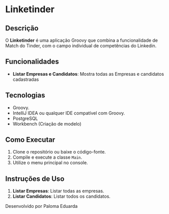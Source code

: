 # Linketinder

## Descrição

O **Linketinder** é uma aplicação Groovy que combina a funcionalidade de Match do Tinder, com o campo individual de competências do Linkedin. 

## Funcionalidades

- **Listar Empresas e Candidatos**: Mostra todas as Empresas e candidatos cadastradas

## Tecnologias

- Groovy.
- IntelliJ IDEA ou qualquer IDE compatível com Groovy.
- PostgreSQL
- Workbench (Criação de modelo)

## Como Executar

1. Clone o repositório ou baixe o código-fonte.
2. Compile e execute a classe `Main`.
3. Utilize o menu principal no console.

## Instruções de Uso

1. **Listar Empresas**: Listar todas as empresas.
2. **Listar Candidatos**: Listar todos os candidatos.

Desenvolvido por Paloma Eduarda
